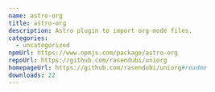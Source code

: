 ```yaml
---
name: astro-org
title: astro-org
description: Astro plugin to import org-mode files.
categories:
  - uncategorized
npmUrl: https://www.npmjs.com/package/astro-org
repoUrl: https://github.com/rasendubi/uniorg
homepageUrl: https://github.com/rasendubi/uniorg#readme
downloads: 22
---
```

